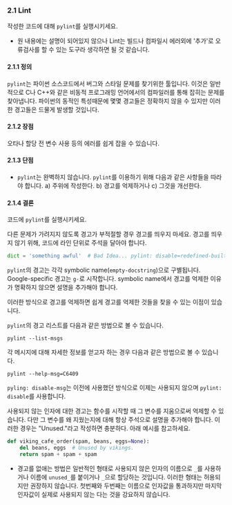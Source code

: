 <a id="s2.1-lint"></a>
<a id="lint"></a>
### 2.1 Lint
작성한 코드에 대해 `pylint`를 실행시키세요.

- 원 내용에는 설명이 되어있지 않으나 Lint는 빌드나 컴파일시 에러외에 '추가'로 오류검사를 할 수 있는 도구라 생각하면 될 것 같습니다.

<a id="s2.1.1-definition"></a>
#### 2.1.1 정의
`pylint`는 파이썬 소스코드에서 버그와 스타일 문제를 찾기위한 툴입니다.
이것은 일반적으로 C나 C++와 같은 비동적 프로그래밍 언어에서의 컴파일러를 통해 잡히는 문제를 찾아냅니다.
파이썬의 동적인 특성때문에 몇몇 경고들은 정확하지 않을 수 있지만 이러한 경고들은 드물게 발생할 것입니다.
<a id="s2.1.2-pros"></a>
#### 2.1.2 장점
 오타나 할당 전 변수 사용 등의 에러를 쉽게 잡을 수 있습니다. 
<a id="s2.1.3-cons"></a>
#### 2.1.3 단점

- `pylint`는 완벽하지 않습니다. `pylint`를 이용하기 위해 다음과 같은 사항들을 따라야 합니다.
a) 주위에 작성한다. b) 경고를 억제하거나 c) 그것을 개선한다.
<a id="s2.1.4-decision"></a>
#### 2.1.4 결론
코드에 `pylint`를 실행시키세요.

다른 문제가 가려지지 않도록 경고가 부적절할 경우 경고를 띄우지 마세요.
경고를 띄우지 않기 위해, 코드에 라인 단위로 주석을 달아야 합니다.
```python
dict = 'something awful'  # Bad Idea... pylint: disable=redefined-builtin
```

`pylint`의 경고는 각각 symbolic name(`empty-docstring`)으로 구별됩니다.
Google-specific 경고는 `g-`로 시작합니다.
symbolic name에서 경고를 억제한 이유가 명확하지 않으면 설명을 추가해야 합니다.

이러한 방식으로 경고를 억제하면 쉽게 경고를 억제한 것들을 찾을 수 있는 이점이 있습니다.

`pylint`의 경고 리스트를 다음과 같은 방법으로 볼 수 있습니다.
```shell
pylint --list-msgs
```


각 메시지에 대해 자세한 정보를 얻고자 하는 경우 다음과 같은 방법으로 볼 수 있습니다.
```shell
pylint --help-msg=C6409
```
`pyling: disable-msg`는 이전에 사용했던 방식으로 이제는 사용되지 않으며 `pylint: disable`를 사용합니다.

사용되지 않는 인자에 대한 경고는 함수를 시작할 때 그 변수를 지움으로써 억제할 수 있습니다.
다만 그 변수를 왜 지웠는지에 대해 항상 주석으로 설명을 추가해야 합니다.
이러한 경우는 "Unused."라고 작성하면 충분하다. 아래 예시를 참고하세요.

```python
def viking_cafe_order(spam, beans, eggs=None):
    del beans, eggs  # Unused by vikings.
    return spam + spam + spam
```



- 경고를 없애는 방법은 일반적인 형태로 사용되지 않은 인자의 이름으로 `_`를 사용하거나 이름에 `unused_`를 붙이거나 `_`으로 할당하는 것입니다. 이러한 형태는 허용되지만 권장하지 않습니다. 첫번째와 두번째는 이름으로 인자값을 통과하지만 마지막 인자값이 실제로 사용되지 않는 다는 것을 강요하지 않습니다.
